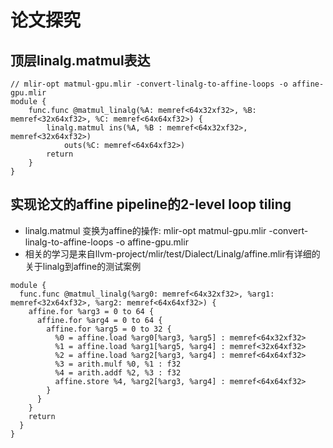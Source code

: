 # 论文探究
## 顶层linalg.matmul表达
```
// mlir-opt matmul-gpu.mlir -convert-linalg-to-affine-loops -o affine-gpu.mlir
module {
    func.func @matmul_linalg(%A: memref<64x32xf32>, %B: memref<32x64xf32>, %C: memref<64x64xf32>) {
        linalg.matmul ins(%A, %B : memref<64x32xf32>, memref<32x64xf32>)
            outs(%C: memref<64x64xf32>)
        return
    }
}

```
## 实现论文的affine pipeline的2-level loop tiling
- linalg.matmul 变换为affine的操作: mlir-opt matmul-gpu.mlir -convert-linalg-to-affine-loops -o affine-gpu.mlir
- 相关的学习是来自llvm-project/mlir/test/Dialect/Linalg/affine.mlir有详细的关于linalg到affine的测试案例
```
module {
  func.func @matmul_linalg(%arg0: memref<64x32xf32>, %arg1: memref<32x64xf32>, %arg2: memref<64x64xf32>) {
    affine.for %arg3 = 0 to 64 {
      affine.for %arg4 = 0 to 64 {
        affine.for %arg5 = 0 to 32 {
          %0 = affine.load %arg0[%arg3, %arg5] : memref<64x32xf32>
          %1 = affine.load %arg1[%arg5, %arg4] : memref<32x64xf32>
          %2 = affine.load %arg2[%arg3, %arg4] : memref<64x64xf32>
          %3 = arith.mulf %0, %1 : f32
          %4 = arith.addf %2, %3 : f32
          affine.store %4, %arg2[%arg3, %arg4] : memref<64x64xf32>
        }
      }
    }
    return
  }
}
```